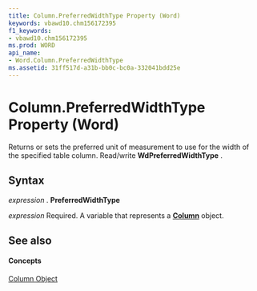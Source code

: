 ```yaml
---
title: Column.PreferredWidthType Property (Word)
keywords: vbawd10.chm156172395
f1_keywords:
- vbawd10.chm156172395
ms.prod: WORD
api_name:
- Word.Column.PreferredWidthType
ms.assetid: 31ff517d-a31b-bb0c-bc0a-332041bdd25e
---
```



# Column.PreferredWidthType Property (Word)

Returns or sets the preferred unit of measurement to use for the width of the specified table column. Read/write  **WdPreferredWidthType** .


## Syntax

 _expression_ . **PreferredWidthType**

 _expression_ Required. A variable that represents a **[Column](column-object-word.md)** object.


## See also


#### Concepts


[Column Object](column-object-word.md)

